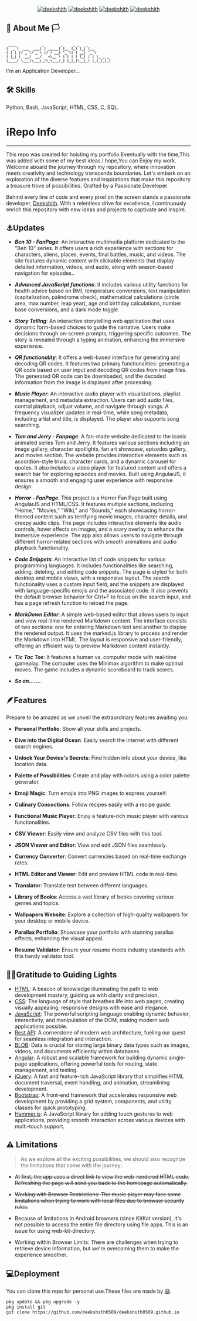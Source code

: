 <!---

<link rel="stylesheet" href="https://fonts.googleapis.com/css?family=Sofia">
<link rel="stylesheet" href="https://fonts.googleapis.com/css?family=Audiowide">
<link rel="stylesheet" href="https://fonts.googleapis.com/css?family=Trirong">
<link href="https://fonts.googleapis.com/css2?family=Open+Sans:ital,wght@0,300..800;1,300..800&family=Roboto:ital,wght@0,100;0,300;0,400;0,500;0,700;0,900;1,100;1,300;1,400;1,500;1,700;1,900&display=swap" rel="stylesheet">

<style>


#d1{
font-family: 'AudioWide', sans-serif;
}
#d2{
font-family: 'Trirong', sans-serif;
}
#d3{

  font-family: "Roboto", sans-serif;
  font-style: normal;
  font-style: italic;
}
#d4{
  font-family: "Roboto", sans-serif;
  font-weight: 300;
  font-style: italic;

}

#d5{  
  font-family: "Roboto", sans-serif;
  font-weight: 400;
  font-style: italic;
}
</style>
--->

<div align = "center" >

[![ deekshith ](https://img.shields.io/badge/deekshith-profile-white.svg)](https://github.com/deekshith0509?tab=repositories) [![ deekshith ](https://img.shields.io/badge/Jonah-All-red.svg)](https://github.com/jonahprashanth) [![ deekshith ](https://img.shields.io/badge/Vikram-All-green.svg)](https://github.com/vikram-73/) [![ deekshith ](https://img.shields.io/badge/Arvind-All-blue.svg)](https://github.com/Aravind-webD)
</div>


<div id="d1">

## 🚀 About Me 🏳️
<h1 style="font-size:80%; word-wrap: break-word;">

``` 
 ____            _        _     _ _   _
|  _ \  ___  ___| | _____| |__ (_) |_| |__
| | | |/ _ \/ _ \ |/ / __| '_ \| | __| '_ \
| |_| |  __/  __/   <\__ \ | | | | |_| | | |_ _ _
|____/ \___|\___|_|\_\___/_| |_|_|\__|_| |_(_|_|_)
```

</h1>

I'm an Application Developer...

</h2>


## 🛠 Skills
<div id = "d3">

Python, Bash, JavaScript, HTML, CSS, C, SQL. 
</div>

# ℹ️Repo Info
------
<div id ="d2">
This repo was created for hoisting my portfolio.Eventually with the time,This was added with some of my best ideas.I hope,You can Enjoy my work.
Welcome aboard the journey through my repository, where innovation meets creativity and technology transcends boundaries. Let's embark on an exploration of the diverse features and inspirations that make this repository a treasure trove of possibilities.
Crafted by a Passionate Developer

Behind every line of code and every pixel on the screen stands a passionate developer, [Deekshith](https://github.com/deekshith0509/). With a relentless drive for excellence, I continuously enrich this repository with new ideas and projects to captivate and inspire.
</div>

## ⚓Updates

-  ***Ben 10 - FanPage***: An interactive multimedia platform dedicated to the "Ben 10" series. It offers users a rich experience with sections for characters, aliens, places, events, final battles, music, and videos. The site features dynamic content with clickable elements that display detailed information, videos, and audio, along with season-based navigation for episodes..

- ***Advanced JavaScript functions***: It includes various utility functions for health advice based on BMI, temperature conversions, text manipulation (capitalization, palindrome check), mathematical calculations (circle area, max number, leap year), age and birthday calculations, number base conversions, and a dark mode toggle.

- ***Story Telling***:  An interactive storytelling web application that uses dynamic form-based choices to guide the narrative. Users make decisions through on-screen prompts, triggering specific outcomes. The story is revealed through a typing animation, enhancing the immersive experience.

- ***QR functionality***: It offers a web-based interface for generating and decoding QR codes. It features two primary functionalities: generating a QR code based on user input and decoding QR codes from image files. The generated QR code can be downloaded, and the decoded information from the image is displayed after processing.

- ***Music Player***: An interactive audio player with visualizations, playlist management, and metadata extraction. Users can add audio files, control playback, adjust volume, and navigate through songs. A frequency visualizer updates in real-time, while song metadata, including artist and title, is displayed. The player also supports song searching.

- ***Tom and Jerry - Fanpage***: A fan-made website dedicated to the iconic animated series Tom and Jerry. It features various sections including an image gallery, character spotlights, fan art showcase, episodes gallery, and movies section. The website provides interactive elements such as accordion-style trivia, character cards, and a dynamic carousel for quotes. It also includes a video player for featured content and offers a search bar for exploring episodes and movies. Built using AngularJS, it ensures a smooth and engaging user experience with responsive design.

- ***Horror - FanPage***: This project is a Horror Fan Page built using AngularJS and HTML/CSS. It features multiple sections, including "Home," "Movies," "Wiki," and "Sounds," each showcasing horror-themed content such as terrifying movie images, character details, and creepy audio clips. The page includes interactive elements like audio controls, hover effects on images, and a scary overlay to enhance the immersive experience. The app also allows users to navigate through different horror-related sections with smooth animations and audio playback functionality.

- ***Code Snippets***: An interactive list of code snippets for various programming languages. It includes functionalities like searching, adding, deleting, and editing code snippets. The page is styled for both desktop and mobile views, with a responsive layout. The search functionality uses a custom input field, and the snippets are displayed with language-specific emojis and the associated code. It also prevents the default browser behavior for Ctrl+F to focus on the search input, and has a page refresh function to reload the page.

- ***MarkDown Editor***: A simple web-based editor that allows users to input and view real-time rendered Markdown content. The interface consists of two sections: one for entering Markdown text and another to display the rendered output. It uses the marked.js library to process and render the Markdown into HTML. The layout is responsive and user-friendly, offering an efficient way to preview Markdown content instantly.

- ***Tic Tac Toe***: It features a human vs. computer mode with real-time gameplay. The computer uses the Minimax algorithm to make optimal moves. The game includes a dynamic scoreboard to track scores.



- ***So on.......***

 
## 🪶Features

<div id ="d4">


Prepare to be amazed as we unveil the extraordinary features awaiting you:
- **Personal Portfolio**: Show all your skills and projects.

- **Dive into the Digital Ocean**: Easily search the internet with different search engines.


- **Unlock Your Device's Secrets**: Find hidden info about your device, like location data.

- **Palette of Possibilities**: Create and play with colors using a color palette generator.

- **Emoji Magic**: Turn emojis into PNG images to express yourself.

- **Culinary Concoctions**: Follow recipes easily with a recipe guide.


- **Functional Music Player**: Enjoy a feature-rich music player with various functionalities.

- **CSV Viewer**: Easily view and analyze CSV files with this tool.

- **JSON Viewer and Editor**: View and edit JSON files seamlessly.

- **Currency Converter**: Convert currencies based on real-time exchange rates.

- **HTML Editor and Viewer**: Edit and preview HTML code in real-time.

- **Translator**: Translate text between different languages.

- **Library of Books**: Access a vast library of books covering various genres and topics.

- **Wallpapers Website**: Explore a collection of high-quality wallpapers for your desktop or mobile device.

- **Parallax Portfolio**: Showcase your portfolio with stunning parallax effects, enhancing the visual appeal.

- **Resume Validator**: Ensure your resume meets industry standards with this handy validator tool.

</div>

## 👩‍💻Gratitude to Guiding Lights

- [HTML](https://developer.mozilla.org/en-US/docs/Web/HTML): A beacon of knowledge illuminating the path to web development mastery, guiding us with clarity and precision.
- [CSS](https://developer.mozilla.org/en-US/docs/Web/CSS): The language of style that breathes life into web pages, creating visually appealing, responsive designs with ease and elegance.
- [JavaScript](https://developer.mozilla.org/en-US/docs/Web/JavaScript): The powerful scripting language enabling dynamic behavior, interactivity, and manipulation of the DOM, making modern web applications possible.
- [Rest API](https://www.ibm.com/topics/rest-apis#:~:text=AI%20Topic%20Updates-,What%20is%20a%20REST%20API%3F,transfer%20(REST)%20architectural%20style.): A cornerstone of modern web architecture, fueling our quest for seamless integration and interaction.
- [BLOB](https://developer.mozilla.org/en-US/docs/Web/API/Blob): Data is crucial for storing large binary data types such as images, videos, and documents efficiently within databases.
- [Angular](https://angular.io/): A robust and scalable framework for building dynamic single-page applications, offering powerful tools for routing, state management, and testing.
- [jQuery](https://jquery.com/): A fast and feature-rich JavaScript library that simplifies HTML document traversal, event handling, and animation, streamlining development.
- [Bootstrap](https://getbootstrap.com/): A front-end framework that accelerates responsive web development by providing a grid system, components, and utility classes for quick prototyping.
- [Hammer.js](https://hammerjs.github.io/): A JavaScript library for adding touch gestures to web applications, providing smooth interaction across various devices with multi-touch support.


## ⚠️ Limitations

> As we explore all the exciting possibilities, we should also recognize the limitations that come with the journey:

- ~~At first, the app uses a direct link to view the web-rendered HTML code. Refreshing the page will send you back to the homepage automatically.~~

- ~~Working with Browser Restrictions: The music player may face some limitations when trying to work with local files due to browser security rules.~~

- Because of limitations in Android browsers (since KitKat version), it's not possible to access the entire file directory using file apps. This is an issue for using web-kit-directory.

- Working within Browser Limits: There are challenges when trying to retrieve device information, but we're overcoming them to make the experience smoother.


<!--
## Authors

- [@Deekshith0509](https://github.com/deekshith0509/)

## Features
- My personal portfolio.
- Multiple Search engines.
- Tic-Tac-Toe (implemented with MinMax algorithm).
- Local Music Player
- Native device Info( including Geolocation )
- Dynamic ColorPaletter Generator
- Emoji 2 PNG converter
- Music Visualiser
- Recipe Instructor

## Acknowledgements

 - [Termux](https://f-droid.org/en/packages/com.termux/) 
 ![alt text](https://f-droid.org/repo/com.termux/en-US/icon_7jMZ7XD80oeucmGEaTwktIRZexLtGWvJfKdVD6Wu2SI=.png) 
 - [HTML](https://developer.mozilla.org/en-US/docs/Web/HTML)
 - [check my other Repos](https://github.com/deekshith0509/)
 - [REST API](https://www.ibm.com/topics/rest-apis#:~:text=AI%20Topic%20Updates-,What%20is%20a%20REST%20API%3F,transfer%20(REST)%20architectural%20style.)
## Limitations
-Music-Player includes all the basic features,a normal musicplayer possess,Due to the browser security policies and restrictions,Music-Player may not work as expected directly from online through github.So,Run it locally to experience it.
    Besides Music-Player,There is also a conflict in the device-info retrieval code because of the Browser Limitations......
--->

## 💻Deployment

 You can clone this repo for personal use.These files are made by [😅](https://github.com/deekshith0509/).


```
pkg update && pkg upgrade -y
pkg install git
git clone https://github.com/deekshith0509/deekshith0509.github.io
```

